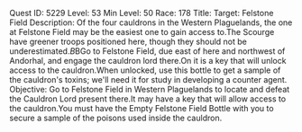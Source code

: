 Quest ID: 5229
Level: 53
Min Level: 50
Race: 178
Title: Target: Felstone Field
Description: Of the four cauldrons in the Western Plaguelands, the one at Felstone Field may be the easiest one to gain access to.The Scourge have greener troops positioned here, though they should not be underestimated.$B$BGo to Felstone Field, due east of here and northwest of Andorhal, and engage the cauldron lord there.On it is a key that will unlock access to the cauldron.When unlocked, use this bottle to get a sample of the cauldron's toxins; we'll need it for study in developing a counter agent.
Objective: Go to Felstone Field in Western Plaguelands to locate and defeat the Cauldron Lord present there.It may have a key that will allow access to the cauldron.You must have the Empty Felstone Field Bottle with you to secure a sample of the poisons used inside the cauldron.
